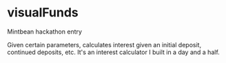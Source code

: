 # visualFunds
Mintbean hackathon entry


Given certain parameters, calculates interest given an initial deposit, continued deposits, etc. It's an interest calculator I built in a day and a half. 
